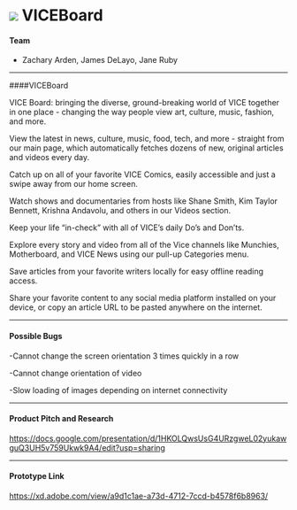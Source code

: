 # ![](https://ga-dash.s3.amazonaws.com/production/assets/logo-9f88ae6c9c3871690e33280fcf557f33.png) VICEBoard

#### Team

* Zachary Arden, James DeLayo, Jane Ruby

---

####VICEBoard

VICE Board: bringing the diverse, ground-breaking world of VICE together in one place - changing the way people view art, culture, music, fashion, and more.

View the latest in news, culture, music, food, tech, and more - straight from our main page, which automatically fetches dozens of new, original articles and videos every day.

Catch up on all of your favorite VICE Comics, easily accessible and just a swipe away from our home screen.

Watch shows and documentaries from hosts like Shane Smith, Kim Taylor Bennett, Krishna Andavolu, and others in our Videos section.

Keep your life “in-check” with all of VICE’s daily Do’s and Don’ts.

Explore every story and video from all of the Vice channels like Munchies, Motherboard, and VICE News using our pull-up Categories menu.

Save articles from your favorite writers locally for easy offline reading access.

Share your favorite content to any social media platform installed on your device, or copy an article URL to be pasted anywhere on the internet.

---

#### Possible Bugs

-Cannot change the screen orientation 3 times quickly in a row

-Cannot change orientation of video

-Slow loading of images depending on internet connectivity

---

#### Product Pitch and Research

https://docs.google.com/presentation/d/1HKOLQwsUsG4URzgweL02yukawguQ3UH5v759Ukwk9A4/edit?usp=sharing

---

#### Prototype Link

https://xd.adobe.com/view/a9d1c1ae-a73d-4712-7ccd-b4578f6b8963/


